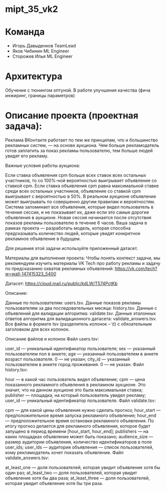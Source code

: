 # mipt_35_vk2

# Команда
- Игорь Давыденков TeamLead
- Яков Чибинин ML Engineer
- Сторожев Илья ML Engineer

# Архитектура

Обучение с тюнингом оптуной. В работе улучшения качества (фича инжиринг, границы параметров) 

# Описание проекта (проектная задача):
Реклама ВКонтакте работает по тем же принципам, что и большинство рекламных систем, — на основе аукциона. Чем больше рекламодатель готов заплатить за показ рекламы пользователю, тем больше людей увидят его рекламу.

Важные условия работы аукциона:

Если ставка объявления cpm больше всех ставок всех остальных участников, то со 100%-ной вероятностью выигрывает объявление со ставкой cpm.
Если ставка объявления cpm равна максимальной ставке среди всех остальных участников, объявление со ставкой cpm выигрывает с вероятностью в 50%. В реальном аукционе объявление может выигрывать по совершенно другим правилам и вероятностям.
Система запоминает все объявления, которые видел пользователь в течение сессии, и не показывает их, даже если это самые дорогие объявления в аукционе.
Новая сессия начинается после отсутствия показов рекламы пользователю в течение 6 часов.
Ваша задача в рамках проекта — разработать модель, которая способна предсказывать количество людей, которые увидят конкретное рекламное объявление в будущем.

Для решения этой задачи используйте приложенный датасет.

Материалы для выполнения проекта:
Чтобы понять контекст задачи, мы рекомендуем изучить материалы VK Tech про работу рекламы и задачу по предсказанию охватов рекламных объявлений: https://vk.com/tech?w=wall-147415323_5400

Датасет: https://cloud.mail.ru/public/kdLW/T574PctKb

Описание:

Данные по пользователям: users.tsv.
Данные показов рекламы пользователям за два последовательных месяца: history.tsv.
Данные с объявлений для валидации алгоритма: validate.tsv.
Данные эталонных ответов алгоритма для валидационного датасета: validate_answers.tsv.
Все файлы в формате tsv (разделитель колонок – \t) с обязательным заголовком для всех колонок.

Описание файлов и колонок
Файл users.tsv:

user_id — уникальный идентификатор пользователя;
sex — указанный пользователем пол в анкете;
age — указанный пользователем в анкете возраст пользователя. 0 — не указан;
city_id — указанный пользователем в анкете город проживания. 0 — не указан.
Файл history.tsv:

hour — в какой час пользователь видел объявление;
cpm — цена показанного рекламного объявления в рекламном аукционе. Это значит, что на данном аукционе это была максимальная ставка;
publisher — площадка, на который пользователь увидел рекламу;
user_id — уникальный идентификатор пользователя.
Файл validate.tsv:

cpm — для какой цены объявления нужно сделать прогноз;
hour_start — предположительное время запуска рекламного объявления;
hour_end — предположительное время остановки рекламного объявления. По итогу прогноз делается для рекламного объявления, которое будет запущено в период времени [hour_start, hour_end];
publishers — на каких площадках объявление может быть показано;
audience_size — размер аудитории объявления, количество идентификаторов в поле user_ids;
user_ids — аудитория объявления — список пользователей, кому рекламодатель хочет показать объявление.
Файл validate_answers.tsv:

at_least_one — доля пользователей, которая увидит объявление хотя бы один раз;
at_least_two — доля пользователей, которая увидит объявление хотя бы два раза;
at_least_three — доля пользователей, которая увидит объявление хотя бы три раза.
